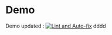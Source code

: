 # Demo
Demo
updated : [![Lint and Auto-fix](https://github.com/AbdullahSAljaberi/Demo/actions/workflows/main.yml/badge.svg)](https://github.com/AbdullahSAljaberi/Demo/actions/workflows/main.yml)
dddd
